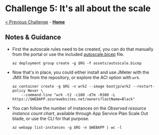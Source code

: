 # Challenge 5: It's all about the scale

[< Previous Challenge](./solution-05.md) - **[Home](../README.md)**

## Notes & Guidance

- First the autoscale rules need to be created, you can do that manually from the portal or use the included [autoscale.bicep](./assets/autoscale.bicep) file.

    ```shell
    az deployment group create -g $RG -f assets/autoscale.bicep
    ```

- Now that's in place, you could either install and use JMeter with the JMX file from the repository, or explore the ACI option with `wrk`.

    ```shell
    az container create -g $RG -n wrk2 --image bootjp/wrk2 --restart-policy Never \
        --command-line "wrk -t2 -c100 -d7m -R300 -L https://$WEBAPP.azurewebsites.net/owners?lastName=Black"
    ```

- You can follow the number of instances on the _Observed resource instance count chart_, available through App Service Plan Scale Out blade, or use the CLI for that purpose.

    ```shell
    az webapp list-instances -g $RG -n $WEBAPP | wc -l
    ```
